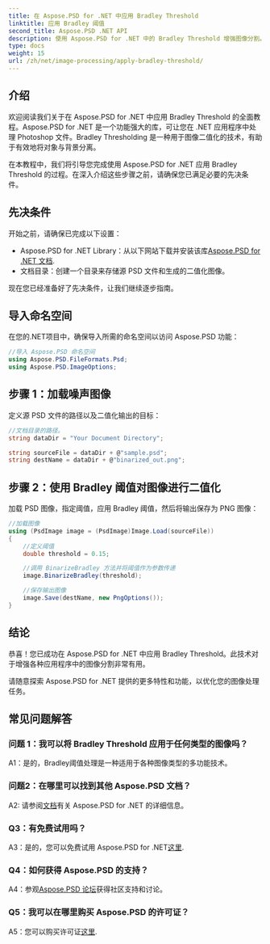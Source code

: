 ```yaml
---
title: 在 Aspose.PSD for .NET 中应用 Bradley Threshold
linktitle: 应用 Bradley 阈值
second_title: Aspose.PSD .NET API
description: 使用 Aspose.PSD for .NET 中的 Bradley Threshold 增强图像分割。有效二值化的分步指南。
type: docs
weight: 15
url: /zh/net/image-processing/apply-bradley-threshold/
---
```

## 介绍

欢迎阅读我们关于在 Aspose.PSD for .NET 中应用 Bradley Threshold 的全面教程。Aspose.PSD for .NET 是一个功能强大的库，可让您在 .NET 应用程序中处理 Photoshop 文件。Bradley Thresholding 是一种用于图像二值化的技术，有助于有效地将对象与背景分离。

在本教程中，我们将引导您完成使用 Aspose.PSD for .NET 应用 Bradley Threshold 的过程。在深入介绍这些步骤之前，请确保您已满足必要的先决条件。

## 先决条件

开始之前，请确保已完成以下设置：

-  Aspose.PSD for .NET Library：从以下网站下载并安装该库[Aspose.PSD for .NET 文档](https://reference.aspose.com/psd/net/).
- 文档目录：创建一个目录来存储源 PSD 文件和生成的二值化图像。

现在您已经准备好了先决条件，让我们继续逐步指南。

## 导入命名空间

在您的.NET项目中，确保导入所需的命名空间以访问 Aspose.PSD 功能：

```csharp
//导入 Aspose.PSD 命名空间
using Aspose.PSD.FileFormats.Psd;
using Aspose.PSD.ImageOptions;
```

## 步骤 1：加载噪声图像

定义源 PSD 文件的路径以及二值化输出的目标：

```csharp
//文档目录的路径。
string dataDir = "Your Document Directory";

string sourceFile = dataDir + @"sample.psd";
string destName = dataDir + @"binarized_out.png";
```

## 步骤 2：使用 Bradley 阈值对图像进行二值化

加载 PSD 图像，指定阈值，应用 Bradley 阈值，然后将输出保存为 PNG 图像：

```csharp
//加载图像
using (PsdImage image = (PsdImage)Image.Load(sourceFile))
{
    //定义阈值
    double threshold = 0.15;

    //调用 BinarizeBradley 方法并将阈值作为参数传递
    image.BinarizeBradley(threshold);

    //保存输出图像
    image.Save(destName, new PngOptions());
}
```

## 结论

恭喜！您已成功在 Aspose.PSD for .NET 中应用 Bradley Threshold。此技术对于增强各种应用程序中的图像分割非常有用。

请随意探索 Aspose.PSD for .NET 提供的更多特性和功能，以优化您的图像处理任务。

## 常见问题解答

### 问题 1：我可以将 Bradley Threshold 应用于任何类型的图像吗？

A1：是的，Bradley阈值处理是一种适用于各种图像类型的多功能技术。

### 问题2：在哪里可以找到其他 Aspose.PSD 文档？

 A2: 请参阅[文档](https://reference.aspose.com/psd/net/)有关 Aspose.PSD for .NET 的详细信息。

### Q3：有免费试用吗？

A3：是的，您可以免费试用 Aspose.PSD for .NET[这里](https://releases.aspose.com/).

### Q4：如何获得 Aspose.PSD 的支持？

 A4：参观[Aspose.PSD 论坛](https://forum.aspose.com/c/psd/34)获得社区支持和讨论。

### Q5：我可以在哪里购买 Aspose.PSD 的许可证？

 A5：您可以购买许可证[这里](https://purchase.aspose.com/buy).